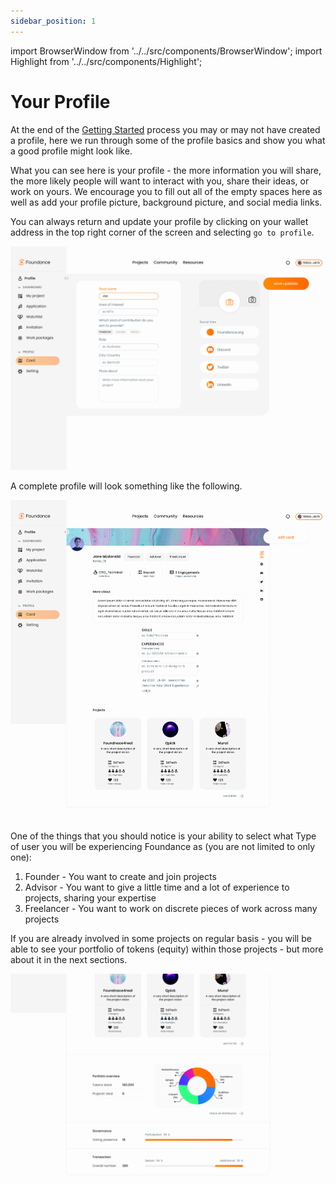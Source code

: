 ```yaml
---
sidebar_position: 1
---
```


import BrowserWindow from '../../src/components/BrowserWindow';
import Highlight from '../../src/components/Highlight';

# Your Profile

At the end of the [Getting Started](../started.md) process you may or may not have created a profile, here we run through some of the profile basics and show you what a good profile might look like.

What you can see here is your profile - the more information you will share, the more likely people will want to interact with you, share their ideas, or work on yours. We encourage you to fill out all of the empty spaces here as well as add your profile picture, background picture, and social media links.

You can always return and update your profile by clicking on your wallet address in the top right corner of the screen and selecting `go to profile`.

<BrowserWindow url="https://app.foundance.org/dashboard/account/profile/edit">

![Complete Profile](/img/2-complete-profile-again.png "Complete Profile")
</BrowserWindow>

A complete profile will look something like the following.

<BrowserWindow url="https://app.foundance.org/dashboard/account/profile">

![Complete Profile](/img/2-a-complete-profile.png "Complete Profile")
</BrowserWindow>

One of the things that you should notice is your ability to select what Type of user you will be experiencing Foundance as (you are not limited to only one):

1. Founder - You want to create and join projects
2. Advisor - You want to give a little time and a lot of experience to projects, sharing your expertise
3. Freelancer - You want to work on discrete pieces of work across many projects

If you are already involved in some projects on regular basis - you will be able to see your portfolio of tokens (equity) within those projects - but more about it in the next sections.

<BrowserWindow url="https://app.foundance.org/dashboard/account/profile">

![Complete Profile](/img/2-a-complete-profile-projects.png "Complete Profile")
</BrowserWindow>
